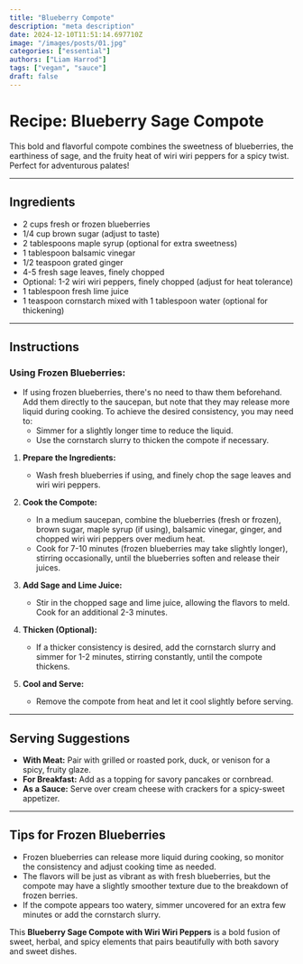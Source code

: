 ```yaml
---
title: "Blueberry Compote"
description: "meta description"
date: 2024-12-10T11:51:14.697710Z
image: "/images/posts/01.jpg"
categories: ["essential"]
authors: ["Liam Harrod"]
tags: ["vegan", "sauce"]
draft: false
---
```


# **Recipe: Blueberry Sage Compote**

This bold and flavorful compote combines the sweetness of blueberries, the earthiness of sage, and the fruity heat of wiri wiri peppers for a spicy twist. Perfect for adventurous palates!

---

## **Ingredients**
- 2 cups fresh or frozen blueberries
- 1/4 cup brown sugar (adjust to taste)
- 2 tablespoons maple syrup (optional for extra sweetness)
- 1 tablespoon balsamic vinegar
- 1/2 teaspoon grated ginger
- 4-5 fresh sage leaves, finely chopped
- Optional: 1-2 wiri wiri peppers, finely chopped (adjust for heat tolerance)
- 1 tablespoon fresh lime juice
- 1 teaspoon cornstarch mixed with 1 tablespoon water (optional for thickening)

---

## **Instructions**

### Using Frozen Blueberries:
- If using frozen blueberries, there's no need to thaw them beforehand. Add them directly to the saucepan, but note that they may release more liquid during cooking. To achieve the desired consistency, you may need to:
  - Simmer for a slightly longer time to reduce the liquid.
  - Use the cornstarch slurry to thicken the compote if necessary.

1. **Prepare the Ingredients:**
   - Wash fresh blueberries if using, and finely chop the sage leaves and wiri wiri peppers.

2. **Cook the Compote:**
   - In a medium saucepan, combine the blueberries (fresh or frozen), brown sugar, maple syrup (if using), balsamic vinegar, ginger, and chopped wiri wiri peppers over medium heat.
   - Cook for 7-10 minutes (frozen blueberries may take slightly longer), stirring occasionally, until the blueberries soften and release their juices.

3. **Add Sage and Lime Juice:**
   - Stir in the chopped sage and lime juice, allowing the flavors to meld. Cook for an additional 2-3 minutes.

4. **Thicken (Optional):**
   - If a thicker consistency is desired, add the cornstarch slurry and simmer for 1-2 minutes, stirring constantly, until the compote thickens.

5. **Cool and Serve:**
   - Remove the compote from heat and let it cool slightly before serving.

---

## **Serving Suggestions**
- **With Meat:** Pair with grilled or roasted pork, duck, or venison for a spicy, fruity glaze.
- **For Breakfast:** Add as a topping for savory pancakes or cornbread.
- **As a Sauce:** Serve over cream cheese with crackers for a spicy-sweet appetizer.

---

## **Tips for Frozen Blueberries**
- Frozen blueberries can release more liquid during cooking, so monitor the consistency and adjust cooking time as needed.
- The flavors will be just as vibrant as with fresh blueberries, but the compote may have a slightly smoother texture due to the breakdown of frozen berries.
- If the compote appears too watery, simmer uncovered for an extra few minutes or add the cornstarch slurry.

This **Blueberry Sage Compote with Wiri Wiri Peppers** is a bold fusion of sweet, herbal, and spicy elements that pairs beautifully with both savory and sweet dishes.
